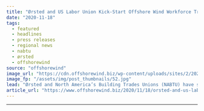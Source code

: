 ```yaml
---
title: "Ørsted and US Labor Union Kick-Start Offshore Wind Workforce Transition"
date: "2020-11-18"
tags: 
  - featured
  - headlines
  - press releases
  - regional news
  - nabtu
  - ørsted
  - offshorewind
source: "offshorewind"
image_url: "https://cdn.offshorewind.biz/wp-content/uploads/sites/2/2020/11/18141348/%C3%98rsted-and-US-Labor-Union-Kick-Start-Offshore-Wind-Workforce-Transition.jpg"
image_fp: "/assets/img/post_thumbnails/52.jpg"
lead: "Ørsted and North America’s Building Trades Unions (NABTU) have signed a Memorandum of Understanding"
article_url: "https://www.offshorewind.biz/2020/11/18/orsted-and-us-labor-union-kick-start-offshore-wind-workforce-transition/"
---
```


---
